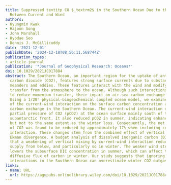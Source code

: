 ```yaml
---
title: Suppressed textitp CO $_textrm2$ in the Southern Ocean Due to the Interaction
  Between Current and Wind
authors:
- Kyungmin Kwak
- Hajoon Song
- John Marshall
- Hyodae Seo
- Dennis J. McGillicuddy
date: '2021-12-01'
publishDate: '2024-12-18T08:56:11.568744Z'
publication_types:
- article-journal
publication: '*Journal of Geophysical Research: Oceans*'
doi: 10.1029/2021JC017884
abstract: The Southern Ocean, an important region for the uptake of anthropogenic
  carbon dioxide (CO2), features strong surface currents due to substantial mesoscale
  meanders and eddies. These features interact with the wind and modify the momentum
  transfer from the atmosphere to the ocean. Although such interactions are known
  to reduce momentum transfer, their impact on air-sea carbon exchange remains unclear.
  Using a 1/20° physical-biogeochemical coupled ocean model, we examined the impact
  of the current-wind interaction on the surface carbon concentration and the air-sea
  carbon exchange in the Southern Ocean. The current-wind interaction decreased winter
  partial pressure of CO2 (pCO2) at the ocean surface mainly south of the northern
  subantarctic front. It also reduced pCO2 in summer, indicating enhanced uptake,
  but not to the same extent as the winter loss. Consequently, the net outgassing
  of CO2 was found to be reduced by approximately 17% when including current-wind
  interaction. These changes stem from the combined effect of vertical mixing and
  Ekman divergence. A budget analysis of dissolved inorganic carbon (DIC) revealed
  that a weakening of vertical mixing by current-wind interaction reduces the carbon
  supply from below, and particularly so in winter. The weaker wind stress additionally
  lowers the subsurface DIC concentration in summer, which can affect the vertical
  diffusive flux of carbon in winter. Our study suggests that ignoring current-wind
  interactions in the Southern Ocean can overestimate winter CO2 outgassing.
links:
- name: URL
  url: https://agupubs.onlinelibrary.wiley.com/doi/10.1029/2021JC017884
---
```

